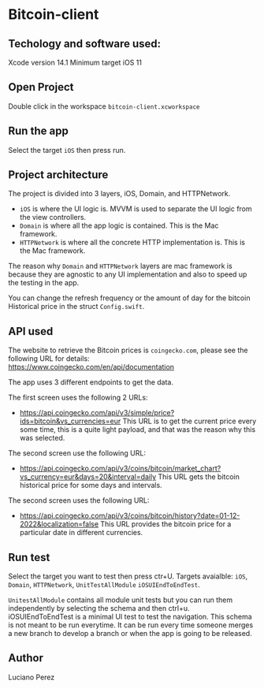 # Bitcoin-client

## Techology and software used: 
 Xcode version 14.1 
 Minimum target iOS 11

## Open Project
Double click in the workspace `bitcoin-client.xcworkspace`

## Run the app
Select the target `iOS` then press run.

## Project architecture
The project is divided into 3 layers, iOS, Domain, and HTTPNetwork.
- `iOS` is where the UI logic is. MVVM is used to separate the UI logic from the view controllers.
- `Domain` is where all the app logic is contained. This is the Mac framework.
- `HTTPNetwork` is where all the concrete HTTP implementation is. This is the Mac framework.

The reason why `Domain` and `HTTPNetwork` layers are mac framework is because they are agnostic to any UI implementation and also to speed up the testing in the app.

You can change the refresh frequency or the amount of day for the bitcoin Historical price in the struct `Config.swift`.

## API used
The website to retrieve the Bitcoin prices is `coingecko.com`, please see the following URL for details: 
https://www.coingecko.com/en/api/documentation

The app uses 3 different endpoints to get the data. 

The first screen uses the following 2 URLs:
- https://api.coingecko.com/api/v3/simple/price?ids=bitcoin&vs_currencies=eur
This URL is to get the current price every some time, this is a quite light payload, and that was the reason why this was selected.


The second screen use the following URL:
- https://api.coingecko.com/api/v3/coins/bitcoin/market_chart?vs_currency=eur&days=20&interval=daily
This URL gets the bitcoin historical price for some days and intervals.


The second screen uses the following URL:
- https://api.coingecko.com/api/v3/coins/bitcoin/history?date=01-12-2022&localization=false
This URL provides the bitcoin price for a particular date in different currencies.

## Run test
Select the target you want to test then press ctr+U.
Targets avaialble: `iOS`, `Domain`, `HTTPNetwork`, `UnitTestAllModule` `iOSUIEndToEndTest`.

`UnitestAllModule` contains all module unit tests but you can run them independently by selecting the schema and then ctrl+u.
iOSUIEndToEndTest is a minimal UI test to test the navigation. This schema is not meant to be run everytime. It can be run every time someone merges a new branch to develop a branch or when the app is going to be released.

## Author
Luciano Perez 
